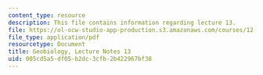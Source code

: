 ```yaml
---
content_type: resource
description: This file contains information regarding lecture 13.
file: https://ol-ocw-studio-app-production.s3.amazonaws.com/courses/12-007-geobiology-spring-2013/005cd5a5df05b2dc3cfb2b422967bf38_MIT12_007S13_Lec13.pdf
file_type: application/pdf
resourcetype: Document
title: Geobiology, Lecture Notes 13
uid: 005cd5a5-df05-b2dc-3cfb-2b422967bf38
---
```


